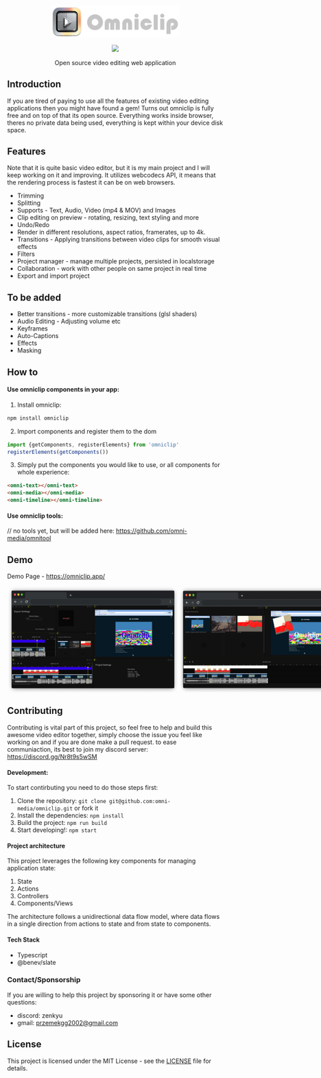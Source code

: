 <p align="center"><img width="300" src="./assets/icon2.png"/></p>
<p align="center"><a href="https://opensource.org/license/mit"><img src="https://img.shields.io/badge/license-MIT-blue.svg"/></a></a></p>
<p align="center">Open source video editing web application</p>

## Introduction
If you are tired of paying to use all the features of existing video editing applications then you might have found a gem! Turns out omniclip is fully free and on top of that its open source.
Everything works inside browser, theres no private data being used, everything is kept within your device disk space.

## Features
  Note that it is quite basic video editor, but it is my main project and I will keep working on it and improving.
  It utilizes webcodecs API, it means that the rendering process is fastest it can be on web browsers.
- Trimming
- Splitting
- Supports - Text, Audio, Video (mp4 & MOV) and Images
- Clip editing on preview - rotating, resizing, text styling and more
- Undo/Redo
- Render in different resolutions, aspect ratios, framerates, up to 4k.
- Transitions - Applying transitions between video clips for smooth visual effects
- Filters
- Project manager - manage multiple projects, persisted in localstorage
- Collaboration - work with other people on same project in real time
- Export and import project
## To be added
- Better transitions - more customizable transitions (glsl shaders)
- Audio Editing - Adjusting volume etc
- Keyframes
- Auto-Captions
- Effects
- Masking

## How to
  #### Use omniclip components in your app:
  1. Install omniclip:  
  ```sh
  npm install omniclip
  ```
  2. Import components and register them to the dom
  ```js
  import {getComponents, registerElements} from 'omniclip'
  registerElements(getComponents())
  ```
  3. Simply put the components you would like to use, or all components for whole experience:
  ```html
  <omni-text></omni-text>
  <omni-media></omni-media>
  <omni-timeline></omni-timeline>
  ```
  #### Use omniclip tools:
  // no tools yet, but will be added here: https://github.com/omni-media/omnitool

## Demo

Demo Page - https://omniclip.app/
<p style="display: flex; flex-direction: row;" align="center">
  <img height="250" width="400" src="./assets/demo1.png"/> <img height="250" width="400" src="./assets/demo2.png"/>
</p>


## Contributing
Contributing is vital part of this project, so feel free to help and build this awesome video editor together, simply choose the issue you feel like working on and if you are done make a pull request.
to ease communiaction, its best to join my discord server: https://discord.gg/Nr8t9s5wSM
#### Development:
To start contirbuting you need to do those steps first:
1. Clone the repository: `git clone git@github.com:omni-media/omniclip.git` or fork it
2. Install the dependencies: `npm install`
3. Build the project: `npm run build`
4. Start developing!: `npm start`

#### Project architecture
This project leverages the following key components for managing application state:
  1. State
  2. Actions
  3. Controllers
  4. Components/Views

The architecture follows a unidirectional data flow model, where data flows in a single direction from actions to state and from state to components.

#### Tech Stack
- Typescript
- @benev/slate

### Contact/Sponsorship
If you are willing to help this project by sponsoring it or have some other questions:
- discord: zenkyu
- gmail: przemekgg2002@gmail.com

## License

This project is licensed under the MIT License - see the [LICENSE](LICENSE) file for details.


